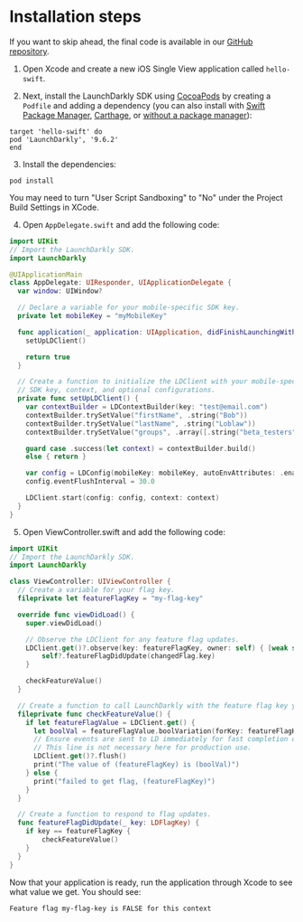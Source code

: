 # Installation steps

If you want to skip ahead, the final code is available in our [GitHub repository](https://github.com/launchdarkly/hello-ios-swift).

1. Open Xcode and create a new iOS Single View application called `hello-swift`.


2. Next, install the LaunchDarkly SDK using [CocoaPods](https://cocoapods.org/) by creating a `Podfile` and adding a dependency (you can also install with [Swift Package Manager](https://docs.launchdarkly.com/sdk/client-side/ios?site=launchDarkly#using-the-swift-package-manager), [Carthage](https://docs.launchdarkly.com/sdk/client-side/ios?site=launchDarkly#using-carthage), or [without a package manager](https://docs.launchdarkly.com/sdk/client-side/ios?site=launchDarkly#installing-the-sdk-manually)):
```
target 'hello-swift' do
pod 'LaunchDarkly', '9.6.2'
end
```

3. Install the dependencies:
```
pod install
```

You may need to turn "User Script Sandboxing" to "No" under the Project Build Settings in XCode.

4. Open `AppDelegate.swift` and add the following code:
```swift
import UIKit
// Import the LaunchDarkly SDK.
import LaunchDarkly

@UIApplicationMain
class AppDelegate: UIResponder, UIApplicationDelegate {
  var window: UIWindow?

  // Declare a variable for your mobile-specific SDK key.
  private let mobileKey = "myMobileKey"

  func application(_ application: UIApplication, didFinishLaunchingWithOptions launchOptions: [UIApplication.LaunchOptionsKey: Any]?) -> Bool {
    setUpLDClient()

    return true
  }

  // Create a function to initialize the LDClient with your mobile-specific
  // SDK key, context, and optional configurations.
  private func setUpLDClient() {
    var contextBuilder = LDContextBuilder(key: "test@email.com")
    contextBuilder.trySetValue("firstName", .string("Bob"))
    contextBuilder.trySetValue("lastName", .string("Loblaw"))
    contextBuilder.trySetValue("groups", .array([.string("beta_testers")]))

    guard case .success(let context) = contextBuilder.build()
    else { return }

    var config = LDConfig(mobileKey: mobileKey, autoEnvAttributes: .enabled)
    config.eventFlushInterval = 30.0

    LDClient.start(config: config, context: context)
  }
}
```

5. Open ViewController.swift and add the following code:
```swift
import UIKit
// Import the LaunchDarkly SDK.
import LaunchDarkly

class ViewController: UIViewController {
  // Create a variable for your flag key.
  fileprivate let featureFlagKey = "my-flag-key"

  override func viewDidLoad() {
    super.viewDidLoad()

    // Observe the LDClient for any feature flag updates.
    LDClient.get()?.observe(key: featureFlagKey, owner: self) { [weak self] changedFlag in
        self?.featureFlagDidUpdate(changedFlag.key)
    }

    checkFeatureValue()
  }

  // Create a function to call LaunchDarkly with the feature flag key you want to evaluate and print its value.
  fileprivate func checkFeatureValue() {
    if let featureFlagValue = LDClient.get() {
      let boolVal = featureFlagValue.boolVariation(forKey: featureFlagKey, defaultValue: false)
      // Ensure events are sent to LD immediately for fast completion of the Getting Started guide.
      // This line is not necessary here for production use.
      LDClient.get()?.flush()
      print("The value of (featureFlagKey) is (boolVal)")
    } else {
      print("failed to get flag, (featureFlagKey)")
    }
  }

  // Create a function to respond to flag updates.
  func featureFlagDidUpdate(_ key: LDFlagKey) {
    if key == featureFlagKey {
        checkFeatureValue()
    }
  }
}
```

Now that your application is ready, run the application through Xcode to see what value we get. You should see:

`Feature flag my-flag-key is FALSE for this context`